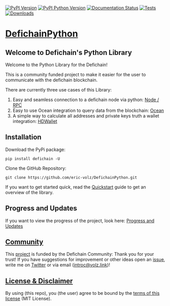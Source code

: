 [![PyPI Version](https://img.shields.io/pypi/v/defichain.svg?color=green)](https://pypi.org/project/defichain)
[![PyPI Python Version](https://img.shields.io/pypi/pyversions/defichain.svg)](https://pypi.org/project/defichain)
[![Documentation Status](https://readthedocs.org/projects/pytest/badge/?version=latest)](https://docs.defichain-python.de/)
[![Tests](https://github.com/eric-volz/DefichainPython/actions/workflows/tests.yml/badge.svg)](https://github.com/eric-volz/DefichainPython/actions/workflows/tests.yml)
[![Downloads](https://static.pepy.tech/personalized-badge/defichain?period=total&units=international_system&left_color=grey&right_color=green&left_text=Downloads)](https://pepy.tech/project/defichain)

# [DefichainPython](https://github.com/eric-volz/DefichainPython)

## Welcome to Defichain's Python Library

Welcome to the Python Library for the Defichain!

This is a community funded project to make it easier for the user to communicate with the defichain blockchain.

There are currently three use cases of this Library: 

1. Easy and seamless connection to a defichain node via python: [Node / RPC](https://docs.defichain-python.de/build/html/api/node/index.html)
2. Easy to use Ocean integration to query data from the blockchain: [Ocean](https://docs.defichain-python.de/build/html/api/ocean/index.html)
3. A simple way to calculate all addresses and private keys truth a wallet integration: [HDWallet](https://docs.defichain-python.de/build/html/api/hdwallet/index.html)

## Installation

Download the PyPi package:
```
pip install defichain -U
```
Clone the GitHub Repository:
```
git clone https://github.com/eric-volz/DefichainPython.git
```

If you want to get started quick, read the [Quickstart](https://docs.defichain-python.de/build/html/instructions/quickstart.html) guide to get an overview of the library.

## Progress and Updates
If you want to view the progress of the project, look here: [Progress and Updates](https://docs.defichain-python.de/build/html/instructions/progressAndUpdates.html)

## [Community](https://docs.defichain-python.de/build/html/legal/community.html)

This [project](https://github.com/DeFiCh/dfips/issues/133) is funded by the Defichain Community:
Thank you for your trust! If you have suggestions for improvement
or other ideas open an [issue](https://github.com/eric-volz/DefichainPython/issues), 
write me on [Twitter](https://twitter.com/Intr0c) or via email (introc@volz.link)!

## [License & Disclaimer](https://docs.defichain-python.de/build/html/legal/licenseAndDisclaimer.html)

By using (this repo), you (the user) agree to be bound by the 
[terms of this license](https://github.com/eric-volz/defichainLibrary/blob/main/LICENSE) (MIT License).
